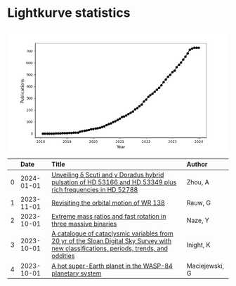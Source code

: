 
<h1>Lightkurve statistics</h1>
  
![publications](lightkurve-publications.png)  
  
|    | Date       | Title                                                                                                                                                                                                     | Author         |
|---:|:-----------|:----------------------------------------------------------------------------------------------------------------------------------------------------------------------------------------------------------|:---------------|
|  0 | 2024-01-01 | [Unveiling δ Scuti and γ Doradus hybrid pulsation of HD 53166 and HD 53349 plus rich frequencies in HD 52788](https://ui.adsabs.harvard.edu/abs/2024NewA..10502081Z/abstract)                             | Zhou, A        |
|  1 | 2023-11-01 | [Revisiting the orbital motion of WR 138](https://ui.adsabs.harvard.edu/abs/2023NewA..10402062R/abstract)                                                                                                 | Rauw, G        |
|  2 | 2023-10-01 | [Extreme mass ratios and fast rotation in three massive binaries](https://ui.adsabs.harvard.edu/abs/2023MNRAS.525.1641N/abstract)                                                                         | Naze, Y        |
|  3 | 2023-10-01 | [A catalogue of cataclysmic variables from 20 yr of the Sloan Digital Sky Survey with new classifications, periods, trends, and oddities](https://ui.adsabs.harvard.edu/abs/2023MNRAS.524.4867I/abstract) | Inight, K      |
|  4 | 2023-10-01 | [A hot super-Earth planet in the WASP-84 planetary system](https://ui.adsabs.harvard.edu/abs/2023MNRAS.525L..43M/abstract)                                                                                | Maciejewski, G |
